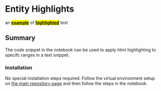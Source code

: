 # Entity Highlights

<html>
 <body>
  an <mark><u><b>example</b></u></mark> of <mark><u><b>highlighted</b></u></mark> text
 </body>
</html>

## Summary
The code snippet in the notebook can be used to apply html highlighting to specifc ranges in a text snippet.

### Installation
No special installation steps required. Follow the virtual environment setup on
[the main repository page](../README.md#installation) and then follow the steps in the notebook.

